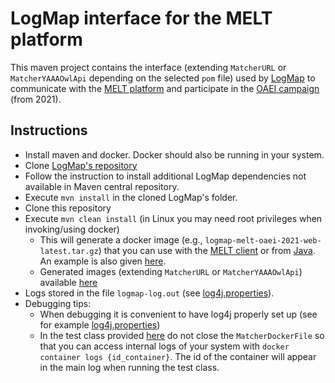# LogMap interface for the MELT platform

This maven project contains the interface (extending `MatcherURL` or `MatcherYAAAOwlApi` depending on the selected `pom` file) used by [LogMap](https://github.com/ernestojimenezruiz/logmap-matcher) to communicate with the [MELT platform](https://github.com/dwslab/melt) and participate in the [OAEI campaign](oaei.ontologymatching.org/) (from 2021). 


## Instructions

- Install maven and docker. Docker should also be running in your system.
- Clone [LogMap's repository](https://github.com/ernestojimenezruiz/logmap-matcher)
- Follow the instruction to install additional LogMap dependencies not available in Maven central repository.
- Execute `mvn install` in the cloned LogMap's folder. 
- Clone this repository
- Execute `mvn clean install` (in Linux you may need root privileges when invoking/using docker)
  - This will generate a docker image (e.g., `logmap-melt-oaei-2021-web-latest.tar.gz`) that you can use with the [MELT client](https://dwslab.github.io/melt/matcher-evaluation/client) or from [Java](https://dwslab.github.io/melt/matcher-packaging/web#evaluate-and-re-use-a-web-interface-matcher-in-melt). An example is also given [here](https://github.com/ernestojimenezruiz/logmap-melt/tree/main/src/test/java/uk/ac/city/oaei/melt).
  - Generated images (extending `MatcherURL` or `MatcherYAAAOwlApi`) available [here](https://tinyurl.com/logmap-melt-images)   
- Logs stored in the file `logmap-log.out` (see [log4j.properties](https://github.com/ernestojimenezruiz/logmap-melt/blob/main/src/main/resources/log4j.properties)).
- Debugging tips:
  - When debugging it is convenient to have log4j properly set up (see for example [log4j.properties](https://github.com/ernestojimenezruiz/logmap-melt/blob/main/src/main/resources/log4j.properties))
  - In the test class provided [here](https://github.com/ernestojimenezruiz/logmap-melt/tree/main/src/test/java/uk/ac/city/oaei/melt) do not close the `MatcherDockerFile` so that you can access internal logs of your system with `docker container logs {id_container}`. The id of the container will appear in the main log when running the test class.



